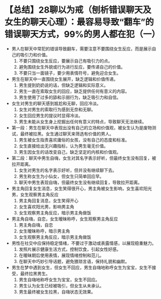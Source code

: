 # 【总结】28聊以为戒（刨析错误聊天及女生的聊天心理）：最容易导致“翻车”的错误聊天方式，99%的男人都在犯（一）

-   男人在聊天中常犯的错误导致翻车，需要注意不要围绕女生反应，而是展示自己的吸引力和价值。
    1.  不要只围绕女生反应，要展示自己有吸引力的点。
    2.  避免围绕女生外貌或行为进行反应，要传递自己的价值。
    3.  不要只当一面镜子，要少用表情符号，避免迎合女生。
-   男生在聊天中一直围绕女生展开，缺乏逻辑和价值传递。
    1.  男生提到奶奶说的话，但缺乏逻辑和实际意义。
    2.  男生一直在索取女生的回应，缺乏提供任何有意义的内容。
    3.  男生使用了过多的舔和示弱行为，缺乏吸引力和自信。
-   女生对男生的聊天感到尴尬和无聊，回应冷淡。
    1.  女生对男生的索取行为感到无奈和无聊。
    2.  女生回应男生的提议时显得冷淡。
    3.  男生未能从女生身上挖掘出任何有意义的特点，导致聊天无法继续。
-   第一段：男生在聊天中表现出没有自己的立场和价值观，被女生认为是废物测试，最终被拉黑。女生通过聊天来筛选有价值的男人。
    1.  男生被女生指责喜欢庸俗的女孩，没有自己的态度和标准。
    2.  女生直接给出无兴趣指标，认为男生毫无价值。
    3.  男生因女生的话改变自己，缺乏坚定的内核和价值观。
-   第二段：聊天中男生自嗨，女生对其名字表示好听，但最终女生没有回复，被拉开距离。
    1.  女生对男生的名字表示好听，但并没有继续聊下去。
    2.  男生称女生为小仙女，但女生只简单回应早。
    3.  聊天中男生表现自嗨，但最终女生没有继续回复，导致拉开距离。
-   男主角回复女生消息，女生笑得很开心，男主角被女生影响，女生喜欢阳光男，女生观察男主角反应
    1.  男主角回复消息，女生笑得开心
    2.  女生喜欢阳光男，影响男主角
    3.  女生观察男主角反应，暗示男主角做饭
-   男主角自嗨，自恋，女生暧昧称呼，女生观察男主角反应
    1.  男主角自嗨，自恋
    2.  女生暧昧称呼，暗示男主角
    3.  女生观察男主角反应，暗示男主角做饭
-   男性在社交中应保持稳定情绪，不要过于激动或表露情感，以展现稳重魅力。
    1.  发照片展示健康生活方式，控制饮食，引起女性好感。
    2.  在暧昧期后使用表情，展现情绪控制和范儿。
    3.  在聊天中巧妙引导话题，避免猥琐言语，保持礼貌和幽默。
-   男生在梦中遇到女生，但女生不回应，男生自嗨地称呼女生为宝宝，女生不接受，最终拉黑男生。
    1.  男生自嗨地称呼女生为宝宝，女生不回应。
    2.  男生认为女生已经被吸引，但女生从未承认。
    3.  男生最终被女生拉黑，自嗨状态无效果。